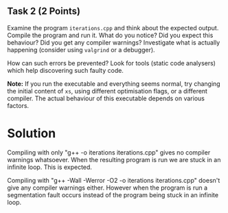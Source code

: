 ## Task 2 (2 Points)

Examine the program `iterations.cpp` and think about the expected output.
Compile the program and run it.
What do you notice?
Did you expect this behaviour?
Did you get any compiler warnings?
Investigate what is actually happening (consider using `valgrind` or a debugger).

How can such errors be prevented?
Look for tools (static code analysers) which help discovering such faulty code.

**Note:** If you run the executable and everything seems normal, try changing the initial content of `xs`, using different optimisation flags, or a different compiler.
The actual behaviour of this executable depends on various factors.

# Solution

Compiling with only "g++ -o iterations iterations.cpp" gives no compiler warnings whatsoever. When the resulting program is run we are stuck in an infinite loop. This is expected. 

Compiling with "g++ -Wall -Werror -O2 -o iterations iterations.cpp" doesn't give any compiler warnings either. However when the program is run a segmentation fault occurs instead of the program being stuck in an infinite loop. 